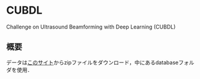 # CUBDL

Challenge on Ultrasound Beamforming with Deep Learning (CUBDL)

## 概要

データは[このサイト](https://www.creatis.insa-lyon.fr/Challenge/IEEE_IUS_2016/download "PICMUS")からzipファイルをダウンロード，中にあるdatabaseフォルダを使用．
